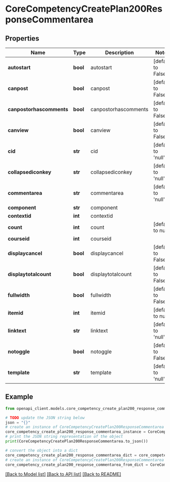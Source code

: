 # CoreCompetencyCreatePlan200ResponseCommentarea


## Properties

Name | Type | Description | Notes
------------ | ------------- | ------------- | -------------
**autostart** | **bool** | autostart | [default to False]
**canpost** | **bool** | canpost | [default to False]
**canpostorhascomments** | **bool** | canpostorhascomments | [default to False]
**canview** | **bool** | canview | [default to False]
**cid** | **str** | cid | [default to 'null']
**collapsediconkey** | **str** | collapsediconkey | [default to 'null']
**commentarea** | **str** | commentarea | [default to 'null']
**component** | **str** | component | 
**contextid** | **int** | contextid | 
**count** | **int** | count | [default to null]
**courseid** | **int** | courseid | 
**displaycancel** | **bool** | displaycancel | [default to False]
**displaytotalcount** | **bool** | displaytotalcount | [default to False]
**fullwidth** | **bool** | fullwidth | [default to False]
**itemid** | **int** | itemid | [default to null]
**linktext** | **str** | linktext | [default to 'null']
**notoggle** | **bool** | notoggle | [default to False]
**template** | **str** | template | [default to 'null']

## Example

```python
from openapi_client.models.core_competency_create_plan200_response_commentarea import CoreCompetencyCreatePlan200ResponseCommentarea

# TODO update the JSON string below
json = "{}"
# create an instance of CoreCompetencyCreatePlan200ResponseCommentarea from a JSON string
core_competency_create_plan200_response_commentarea_instance = CoreCompetencyCreatePlan200ResponseCommentarea.from_json(json)
# print the JSON string representation of the object
print(CoreCompetencyCreatePlan200ResponseCommentarea.to_json())

# convert the object into a dict
core_competency_create_plan200_response_commentarea_dict = core_competency_create_plan200_response_commentarea_instance.to_dict()
# create an instance of CoreCompetencyCreatePlan200ResponseCommentarea from a dict
core_competency_create_plan200_response_commentarea_from_dict = CoreCompetencyCreatePlan200ResponseCommentarea.from_dict(core_competency_create_plan200_response_commentarea_dict)
```
[[Back to Model list]](../README.md#documentation-for-models) [[Back to API list]](../README.md#documentation-for-api-endpoints) [[Back to README]](../README.md)


